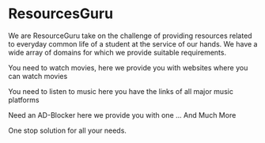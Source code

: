 # ResourcesGuru
We are ResourceGuru take on the challenge of providing resources related to everyday common life of a student at the service of our hands. We have a wide array of domains for which we provide suitable requirements.

You need to watch movies, here we provide you with websites where you can watch movies 

You need to listen to music here you have the links of all major music platforms 

Need an AD-Blocker here we provide you with one
... And Much More

One stop solution for all your needs.
